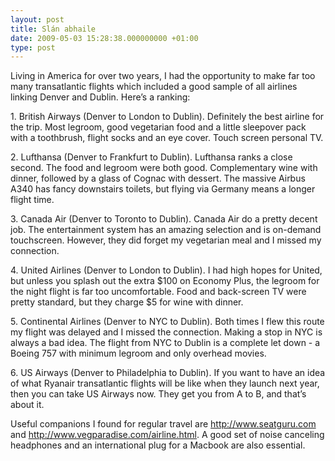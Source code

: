 ```yaml
---
layout: post
title: Slán abhaile
date: 2009-05-03 15:28:38.000000000 +01:00
type: post
---
```

<p>Living in America for over two years, I had the opportunity to make far too many transatlantic flights which included a good sample of all airlines linking Denver and Dublin. Here’s a ranking:</p>
<p>1. British Airways (Denver to London to Dublin). Definitely the best airline for the trip. Most legroom, good vegetarian food and a little sleepover pack with a toothbrush, flight socks and an eye cover. Touch screen personal TV.</p>
<p>2. Lufthansa (Denver to Frankfurt to Dublin). Lufthansa ranks a close second. The food and legroom were both good. Complementary wine with dinner, followed by a glass of Cognac with dessert. The massive Airbus A340 has fancy downstairs toilets, but flying via Germany means a longer flight time.</p>
<p>3. Canada Air (Denver to Toronto to Dublin). Canada Air do a pretty decent job. The entertainment system has an amazing selection and is on-demand touchscreen. However, they did forget my vegetarian meal and I missed my connection.</p>
<p>4. United Airlines (Denver to London to Dublin). I had high hopes for United, but unless you splash out the extra $100 on Economy Plus, the legroom for the night flight is far too uncomfortable. Food and back-screen TV were pretty standard, but they charge $5 for wine with dinner.</p>
<p>5. Continental Airlines (Denver to NYC to Dublin). Both times I flew this route my flight was delayed and I missed the connection. Making a stop in NYC is always a bad idea. The flight from NYC to Dublin is a complete let down - a Boeing 757 with minimum legroom and only overhead movies.</p>
<p>6. US Airways (Denver to Philadelphia to Dublin). If you want to have an idea of what Ryanair transatlantic flights will be like when they launch next year, then you can take US Airways now. They get you from A to B, and that’s about it.</p>
<p>Useful companions I found for regular travel are <a title="http://www.seatguru.com" href="http://www.seatguru.com/">http://www.seatguru.com</a> and <a title="http://www.vegparadise.com/airline.html" href="http://www.vegparadise.com/airline.html">http://www.vegparadise.com/airline.html</a>. A good set of noise canceling headphones and an international plug for a Macbook are also essential.</p>
